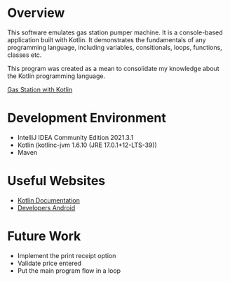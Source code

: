 # Overview
This software emulates gas station pumper machine. It is a console-based application built with Kotlin. It demonstrates the fundamentals of any programming language, including variables, consitionals, loops, functions, classes etc.

This program was created as a mean to consolidate my knowledge about the Kotlin programming language.

[Gas Station with Kotlin](https://youtu.be/-TYg-sXErUk)

# Development Environment

* IntelliJ IDEA Community Edition 2021.3.1
* Kotlin (kotlinc-jvm 1.6.10 (JRE 17.0.1+12-LTS-39))
* Maven

# Useful Websites

* [Kotlin Documentation](https://kotlinlang.org/)
* [Developers Android](https://developer.android.com/kotlin/learn)

# Future Work

* Implement the print receipt option
* Validate price entered
* Put the main program flow in a loop